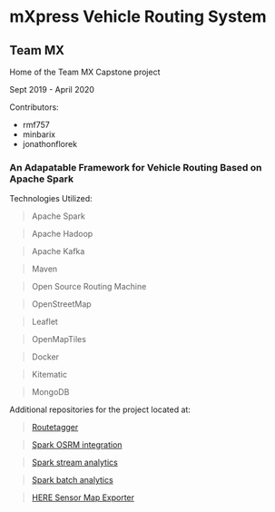 # mXpress Vehicle Routing System
## Team MX

Home of the Team MX Capstone project

Sept 2019 - April 2020

Contributors:
- rmf757
- minbarix
- jonathonflorek

### An Adapatable Framework for Vehicle Routing Based on Apache Spark
Technologies Utilized:
> Apache Spark

> Apache Hadoop

> Apache Kafka

> Maven 

> Open Source Routing Machine

> OpenStreetMap

> Leaflet

> OpenMapTiles

> Docker

> Kitematic

> MongoDB

Additional repositories for the project located at:
> [Routetagger](https://github.com/TeamMX/routetagger)

> [Spark OSRM integration](https://github.com/TeamMX/osrm-adapter-batch)

> [Spark stream analytics](https://github.com/TeamMX/speedstream)

> [Spark batch analytics](https://github.com/TeamMX/batch-job)

> [HERE Sensor Map Exporter](https://github.com/TeamMX/here-to-sensor)


